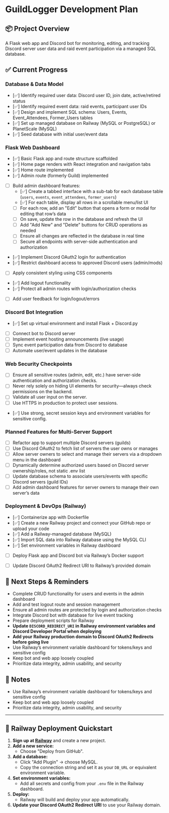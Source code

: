 # GuildLogger Development Plan

## 📦 Project Overview
A Flask web app and Discord bot for monitoring, editing, and tracking Discord server user data and raid event participation via a managed SQL database.

## ✅ Current Progress

### Database & Data Model
- [✅] Identify required user data: Discord user ID, join date, active/retired status
- [✅] Identify required event data: raid events, participant user IDs
- [✅] Design and implement SQL schema: Users, Events, Event_Attendees, Former_Users tables
- [✅] Set up managed database on Railway (MySQL or PostgreSQL) or PlanetScale (MySQL)
- [✅] Seed database with initial user/event data

### Flask Web Dashboard
- [✅] Basic Flask app and route structure scaffolded
- [✅] Home page renders with React integration and navigation tabs
- [✅] Home route implemented
- [✅] Admin route (formerly Guild) implemented
- [ ] Build admin dashboard features:
  - [✅] Create a tabbed interface with a sub-tab for each database table (`users`, `events`, `event_attendees`, `former_users`)
  - [✅] For each table, display all rows in a scrollable menu/list UI
  - [ ] For each row, add an "Edit" button that opens a form or modal for editing that row’s data
  - [ ] On save, update the row in the database and refresh the UI
  - [ ] Add "Add New" and "Delete" buttons for CRUD operations as needed
  - [ ] Ensure all changes are reflected in the database in real time
  - [ ] Secure all endpoints with server-side authentication and authorization
- [✅] Implement Discord OAuth2 login for authentication
- [✅] Restrict dashboard access to approved Discord users (admin/mods)
- [ ] Apply consistent styling using CSS components
- [✅] Add logout functionality
- [✅] Protect all admin routes with login/authorization checks
- [ ] Add user feedback for login/logout/errors

### Discord Bot Integration
- [✅] Set up virtual environment and install Flask + Discord.py
- [ ] Connect bot to Discord server
- [ ] Implement event hosting announcements (live usage)
- [ ] Sync event participation data from Discord to database
- [ ] Automate user/event updates in the database

### Web Security Checkpoints
- [ ] Ensure all sensitive routes (admin, edit, etc.) have server-side authentication and authorization checks.
- [ ] Never rely solely on hiding UI elements for security—always check permissions on the backend.
- [ ] Validate all user input on the server.
- [ ] Use HTTPS in production to protect user sessions.
- [✅] Use strong, secret session keys and environment variables for sensitive config.

### Planned Features for Multi-Server Support
- [ ] Refactor app to support multiple Discord servers (guilds)
- [ ] Use Discord OAuth2 to fetch list of servers the user owns or manages
- [ ] Allow server owners to select and manage their servers via a dropdown menu in the dashboard
- [ ] Dynamically determine authorized users based on Discord server ownership/roles, not static .env list
- [ ] Update database schema to associate users/events with specific Discord servers (guild IDs)
- [ ] Add admin dashboard features for server owners to manage their own server’s data

### Deployment & DevOps (Railway)
- [✅] Containerize app with Dockerfile
- [✅] Create a new Railway project and connect your GitHub repo or upload your code
- [✅] Add a Railway-managed database (MySQL)
- [✅] Import SQL data into Railway database using the MySQL CLI
- [✅] Set environment variables in Railway dashboard
- [ ] Deploy Flask app and Discord bot via Railway’s Docker support
- [ ] Update Discord OAuth2 Redirect URI to Railway’s provided domain


## 📝 Next Steps & Reminders
- Complete CRUD functionality for users and events in the admin dashboard
- Add and test logout route and session management
- Ensure all admin routes are protected by login and authorization checks
- Integrate Discord bot with database for live event tracking
- Prepare deployment scripts for Railway
- **Update `DISCORD_REDIRECT_URI` in Railway environment variables and Discord Developer Portal when deploying**
- **Add your Railway production domain to Discord OAuth2 Redirects before going live**
- Use Railway’s environment variable dashboard for tokens/keys and sensitive config
- Keep bot and web app loosely coupled
- Prioritize data integrity, admin usability, and security

## 📌 Notes
- Use Railway’s environment variable dashboard for tokens/keys and sensitive config
- Keep bot and web app loosely coupled
- Prioritize data integrity, admin usability, and security

---

## 🚀 Railway Deployment Quickstart

1. **Sign up at [Railway](https://railway.app/)** and create a new project.
2. **Add a new service:**  
   - Choose "Deploy from GitHub".
3. **Add a database:**  
   - Click "Add Plugin" → choose MySQL.
   - Copy the connection string and set it as your `DB_URL` or equivalent environment variable.
4. **Set environment variables:**  
   - Add all secrets and config from your `.env` file in the Railway dashboard.
5. **Deploy:**  
   - Railway will build and deploy your app automatically.
6. **Update your Discord OAuth2 Redirect URI** to use your Railway domain.